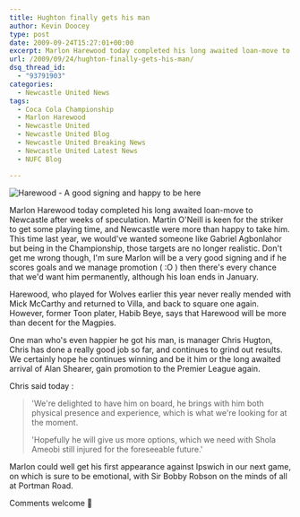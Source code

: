```yaml
---
title: Hughton finally gets his man
author: Kevin Doocey
type: post
date: 2009-09-24T15:27:01+00:00
excerpt: Marlon Harewood today completed his long awaited loan-move to Newcastle after weeks..
url: /2009/09/24/hughton-finally-gets-his-man/
dsq_thread_id:
  - "93791903"
categories:
  - Newcastle United News
tags:
  - Coca Cola Championship
  - Marlon Harewood
  - Newcastle United
  - Newcastle United Blog
  - Newcastle United Breaking News
  - Newcastle United Latest News
  - NUFC Blog

---
```

![Harewood - A good signing and happy to be here](https://i.dailymail.co.uk/i/pix/2009/06/12/article-0-02C8E1A400000578-864_468x375.jpg)

Marlon Harewood today completed his long awaited loan-move to Newcastle after weeks of speculation. Martin O'Neill is keen for the striker to get some playing time, and Newcastle were more than happy to take him. This time last year, we would've wanted someone like Gabriel Agbonlahor but being in the Championship, those targets are no longer realistic. Don't get me  wrong though, I'm sure Marlon will be a very good signing and if he scores goals and we manage promotion ( :O ) then there's every chance that we'd want him permanently, although his loan ends in January.

Harewood, who played for Wolves earlier this year never really mended with Mick McCarthy and returned to Villa, and back to square one again. However, former Toon plater, Habib Beye, says that Harewood will be more than decent for the Magpies.

One man who's even happier he got his man, is manager Chris Hugton, Chris has done a really good job so far, and continues to grind out results. We certainly hope he continues winning and be it him or the long awaited arrival of Alan Shearer, gain promotion to the Premier League again.

Chris said today :

> 'We're delighted to have him on board, he brings with him both physical presence and experience, which is what we're looking for at the moment.
>
> 'Hopefully he will give us more options, which we need with Shola Ameobi still injured for the foreseeable future.'

Marlon could well get his first appearance against Ipswich in our next game, on which is sure to be emotional, with Sir Bobby Robson on the minds of all at Portman Road.

Comments welcome 🙂
